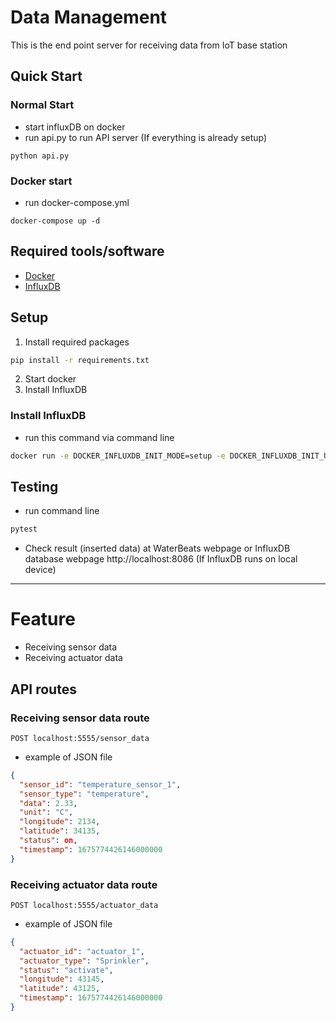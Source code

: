# Data Management
This is the end point server for receiving data from IoT base station

## Quick Start
### Normal Start
- start influxDB on docker
- run api.py to run API server (If everything is already setup)
```shell
python api.py
```
### Docker start
- run docker-compose.yml
```shell
docker-compose up -d
```

## Required tools/software
- [Docker](https://www.docker.com/)
- [InfluxDB](https://www.influxdata.com/)

## Setup
1.  Install required packages
```bash
pip install -r requirements.txt
```
2. Start docker
3. Install InfluxDB


### Install InfluxDB
- run this command via command line
```bash
docker run -e DOCKER_INFLUXDB_INIT_MODE=setup -e DOCKER_INFLUXDB_INIT_USERNAME=WaterBeats -e DOCKER_INFLUXDB_INIT_PASSWORD=WaterBeats -e DOCKER_INFLUXDB_INIT_ORG=WaterBeats -e DOCKER_INFLUXDB_INIT_BUCKET=WaterBeats -p 8086:8086 influxdb:2.6.1
```

## Testing
- run command line
```bash
pytest
```
- Check result (inserted data) at WaterBeats webpage or InfluxDB database webpage http://localhost:8086 (If InfluxDB runs on local device)

---
# Feature
- Receiving sensor data
- Receiving actuator data

## API routes
### Receiving sensor data route
```
POST localhost:5555/sensor_data
```
- example of JSON file
```json
{
  "sensor_id": "temperature_sensor_1",
  "sensor_type": "temperature",
  "data": 2.33,
  "unit": "C",
  "longitude": 2134,
  "latitude": 34135,
  "status": on,
  "timestamp": 1675774426146000000
}
```

### Receiving actuator data route
```
POST localhost:5555/actuator_data
```
- example of JSON file
```json
{
  "actuator_id": "actuator_1",
  "actuator_type": "Sprinkler",
  "status": "activate",
  "longitude": 43145,
  "latitude": 43125,
  "timestamp": 1675774426146000000
}
```